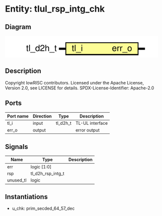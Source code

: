 # Entity: tlul_rsp_intg_chk

## Diagram

![Diagram](tlul_rsp_intg_chk.svg "Diagram")
## Description

Copyright lowRISC contributors.
 Licensed under the Apache License, Version 2.0, see LICENSE for details.
 SPDX-License-Identifier: Apache-2.0
 
## Ports

| Port name | Direction | Type     | Description     |
| --------- | --------- | -------- | --------------- |
| tl_i      | input     | tl_d2h_t | TL-UL interface |
| err_o     | output    |          | error output    |
## Signals

| Name      | Type              | Description |
| --------- | ----------------- | ----------- |
| err       | logic [1:0]       |             |
| rsp       | tl_d2h_rsp_intg_t |             |
| unused_tl | logic             |             |
## Instantiations

- u_chk: prim_secded_64_57_dec
